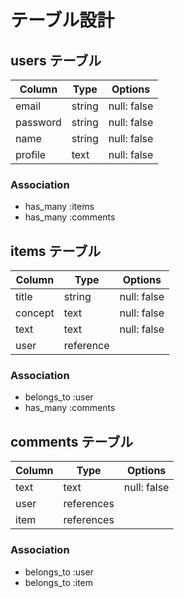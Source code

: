 # テーブル設計

## users テーブル

| Column     | Type   | Options     |
| ---------- | ------ | ----------- |
| email      | string | null: false |
| password   | string | null: false |
| name       | string | null: false |
| profile    | text   | null: false |

### Association

- has_many :items
- has_many :comments

## items テーブル

| Column     | Type      | Options     |
| ---------- | --------- | ----------- |
| title      | string    | null: false |
| concept    | text      | null: false |
| text       | text      | null: false |
| user       | reference |             |

### Association

- belongs_to :user
- has_many :comments

## comments テーブル

| Column    | Type       | Options     |
| --------- | ---------- | ----------- |
| text      | text       | null: false |
| user      | references |             |
| item      | references |             |

### Association

- belongs_to :user
- belongs_to :item